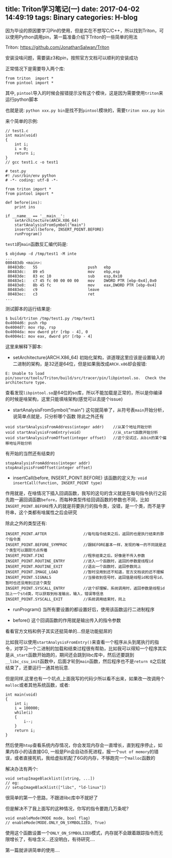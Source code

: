 title: Triton学习笔记(一)
date: 2017-04-02 14:49:19
tags: Binary
categories: H-blog
---

因为毕设的原因要学习Pin的使用，但是实在不想写C/C++，所以找到Triton，可以使用Python调用pin，第一篇准备介绍下Triton的一些简单的用法

<!--more-->

Triton: <https://github.com/JonathanSalwan/Triton>

安装没啥问题，需要装z3和pin，按照官方文档可以顺利的安装成功

正常情况下是需要导入两个库:
```
from triton  import *
from pintool import *
```

其中, `pintool`导入的时候会报错提示没有这个模块，这是因为需要使用`triton`来运行python脚本

也就是说: `python xxx.py bin`是找不到`pintool`模块的，需要`triton xxx.py bin`

来个简单的示例:
```
// test1.c
int main(void)
{
	int i;
	i = 0;
	return i;
}
// gcc test1.c -o test1
```

```
# test.py
#! /usr/bin/env python
# -*- coding: utf-8 -*-

from triton import *
from pintool import *

def before(ins):
	print ins

if __name__ == '__main__':
	setArchitecture(ARCH.X86_64)
	startAnalysisFromSymbol("main")
	insertCall(before, INSERT_POINT.BEFORE)
	runProgram()
```

`test1`的`main`函数反汇编代码是:
```
$ objdump -d /tmp/test1 -M inte
...
080483db <main>:
 80483db:	55                   	push   ebp
 80483dc:	89 e5                	mov    ebp,esp
 80483de:	83 ec 10             	sub    esp,0x10
 80483e1:	c7 45 fc 00 00 00 00 	mov    DWORD PTR [ebp-0x4],0x0
 80483e8:	8b 45 fc             	mov    eax,DWORD PTR [ebp-0x4]
 80483eb:	c9                   	leave
 80483ec:	c3                   	ret
...
```

测试脚本的运行结果是:
```
$ build/triton /tmp/test1.py /tmp/test1
0x4004d6: push rbp
0x4004d7: mov rbp, rsp
0x4004da: mov dword ptr [rbp - 4], 0
0x4004e1: mov eax, dword ptr [rbp - 4]
```

这里来解释下脚本:

* setArchitecture(ARCH.X86_64)
初始化架构，讲道理这里应该是设置输入的二进制的架构，是32还是64位，但是如果我改成`ARCH.x86`却会报错:
```
E: Unable to load pin/source/tools/Triton/build/src/tracer/pin/libpintool.so.  Check the architecture type.
```

查看发现`libpintool.so`是64位的so库，所以不能加载是正常的，所以是你编译的时候是啥架构，这里只能填啥架构(感觉可以去提个issue)

* startAnalysisFromSymbol("main")
这句就简单了，从符号表`main`开始分析，说简单点就是，只分析哪个函数
除此之外还有
```
void startAnalysisFromAddress(integer addr)    //从某个地址开始分析
void startAnalysisFromEntry(void)              //从_start函数开始分析
void startAnalysisFromOffset(integer offset)   //这个没试过，从bin的某个偏移地址开始分析
```

有开始的当然还有结束的
```
stopAnalysisFromAddress(integer addr)
stopAnalysisFromOffset(integer offset)
```

* insertCall(before, INSERT_POINT.BEFORE)
该函数的定义为: `void insertCall(function, INSERT_POINT type)`

作用就是，在啥情况下插入回调函数，我写的这句的含义就是在每句指令执行之前先跑一遍回调函数`before`，而每种类型传给回调函数的参数也不同，比如`INSERT_POINT.BEFORE`传入的就是将要执行的指令类，没错，是一个类，而不是字符串，这个类都有啥属性之后会研究

除此之外的类型还有:
```
INSERT_POINT.AFTER                //每句指令结束之后，返回的也是执行结束的那个指令类
INSERT_POINT.BEFORE_SYMPROC       //跟BEFORE基本一样，发现的唯一的不同就是这个类型可以跟踪污点传播
INSERT_POINT.FINI                 //程序结束之后，好像是不传入参数
INSERT_POINT.ROUTINE_ENTRY        //进入一个函数时，返回的参数是线程id
INSERT_POINT.ROUTINE_EXIT         //退出一个函数时，返回参数同上
INSERT_POINT.IMAGE_LOAD           //暂时没用到还不知道，官方文档说的还不理解
INSERT_POINT.SIGNALS              //当接收到信号时，返回值是线程id和信号id，暂时也还没用到过这个类型
INSERT_POINT.SYSCALL_ENTRY        //这个好理解，系统调用时，返回参数是线程id加上一个std类，可以获取到标准输出，输入，错误等信息
INSERT_POINT.SYSCALL_EXIT         //系统调用结束时，同上
```

* runProgram()
当所有要设置的都设置好后，使用该函数运行二进制程序

* before()
这个回调函数的作用就是输出传入的指令参数

看看官方文档和例子其实还挺简单的...但是功能挺屌的

比如我可以使用`startAnalysisFromEntry()`来查看一个程序从头到尾执行的指令，对学习一个二进制的加载和结束过程很有帮助，比如我可以得知一个程序其实是从`_start`函数开始跑的，期间还会跳到libc库中，然后还要跳到`__libc_csu_init`函数中，后面才轮到`main`函数，然后程序也不是`return 0`之后就结束了，还要运行一通其他玩意.

但是同样,这里也有一个坑点,上面我写的代码少所以看不出来，如果改一改调用个`malloc`或者其他系统函数，或者:
```
int main(void)
{
	int i;
	i = 100000;
	while(i)
	{
		i--;
	}
	return i;
}
```

然后使用`htop`查看系统内存情况，你会发现内存会一直增长，直到程序停止，如果内存小的话直接GG, 一般是Pin会自动杀死进程，报一个`out of memory`的错误，或者直接死机，我给虚拟机配了6G的内存，不够跑完一个`malloc`函数的

解决办法有两个:
```
void setupImageBlacklist([string, ...])
// eg:
// setupImageBlacklist(["libc", "ld-linux"])
```

很简单的第一个思路，不跟进libc库中不就好了

但是解决不了我上面写的这种情况，你写的指令要跑几万条呢?
```
void enableMode(MODE mode, bool flag)
// enableMode(MODE.ONLY_ON_SYMBOLIZED, True)
```

使用这个函数设置一个`ONLY_ON_SYMBOLIZED`模式，内存就不会跟着跟踪指令而无限增长了，有啥含义...还没明白，有待研究....

第一篇就讲讲简单的使用....

